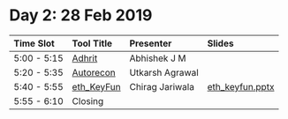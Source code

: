 # Day 2: 28 Feb 2019

| **Time Slot** | **Tool Title** | **Presenter** | **Slides** |
| :--- | :--- | :--- | :--- |
| 5:00 - 5:15 | [Adhrit](https://github.com/abhi-r3v0/Adhrit) | Abhishek J M |  |
| 5:20 - 5:35 | [Autorecon](https://github.com/agrawalsmart7/AutoRecon) | Utkarsh Agrawal |  |
| 5:40 - 5:55 | [eth\_KeyFun](https://github.com/Sector443/eth_keyfun) | Chirag Jariwala | [eth\_keyfun.pptx](https://1drv.ms/p/s!Ag5D0P6imhKWnBM5pwwrQkfyIdhF) |
| 5:55 - 6:10 | Closing |  |  |

